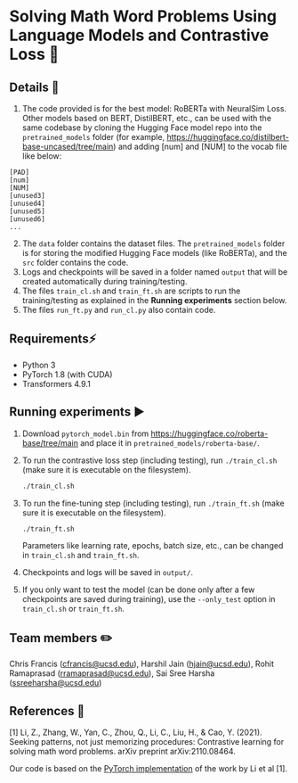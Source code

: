 # Solving Math Word Problems Using Language Models and Contrastive Loss 📖

## Details 📃
1. The code provided is for the best model: RoBERTa with NeuralSim Loss. Other models based on BERT, DistilBERT, etc., can be used with the same codebase by cloning the Hugging Face model repo into the `pretrained_models` folder (for example, https://huggingface.co/distilbert-base-uncased/tree/main) and adding [num] and [NUM] to the vocab file like below:
 ```
[PAD]
[num]
[NUM]
[unused3]
[unused4]
[unused5]
[unused6]
...
```
2. The `data` folder contains the dataset files. The `pretrained_models` folder is for storing the modified Hugging Face models (like RoBERTa), and the `src` folder contains the code.
3. Logs and checkpoints will be saved in a folder named `output` that will be created automatically during training/testing.
4. The files `train_cl.sh` and `train_ft.sh` are scripts to run the training/testing as explained in the **Running experiments** section below.
5. The files `run_ft.py` and `run_cl.py` also contain code.   

## Requirements⚡

* Python 3 
* PyTorch 1.8 (with CUDA)
* Transformers 4.9.1 

## Running experiments ▶️

1. Download `pytorch_model.bin` from https://huggingface.co/roberta-base/tree/main and place it in `pretrained_models/roberta-base/`.
2. To run the contrastive loss step (including testing), run `./train_cl.sh` (make sure it is executable on the filesystem).

   ```sh
   ./train_cl.sh
   ```
3. To run the fine-tuning step (including testing), run `./train_ft.sh` (make sure it is executable on the filesystem).

   ```sh
   ./train_ft.sh
   ```
   Parameters like learning rate, epochs, batch size, etc., can be changed in `train_cl.sh` and `train_ft.sh`.
4. Checkpoints and logs will be saved in `output/`.
5. If you only want to test the model (can be done only after a few checkpoints are saved during training), use the `--only_test` option in `train_cl.sh` or `train_ft.sh`.

## Team members ✏️

Chris Francis (cfrancis@ucsd.edu), Harshil Jain (hjain@ucsd.edu), Rohit Ramaprasad (rramaprasad@ucsd.edu), Sai Sree Harsha (ssreeharsha@ucsd.edu)

## References 🔖
[1] Li, Z., Zhang, W., Yan, C., Zhou, Q., Li, C., Liu, H., & Cao, Y. (2021). Seeking patterns, not just memorizing procedures: Contrastive learning for solving math word problems. arXiv preprint arXiv:2110.08464.

Our code is based on the [PyTorch implementation](https://github.com/zwx980624/mwp-cl) of the work by Li et al [1].
